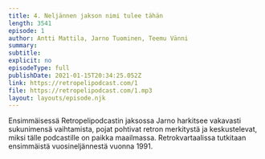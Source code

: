 ```yaml
---
title: 4. Neljännen jakson nimi tulee tähän
length: 3541
episode: 1
author: Antti Mattila, Jarno Tuominen, Teemu Vänni
summary:
subtitle:
explicit: no
episodeType: full
publishDate: 2021-01-15T20:34:25.052Z
link: https://retropelipodcast.com/1
file: https://retropelipodcast.com/1.mp3
layout: layouts/episode.njk
---
```


Ensimmäisessä Retropelipodcastin jaksossa Jarno harkitsee vakavasti sukunimensä vaihtamista, pojat pohtivat retron merkitystä ja keskustelevat, miksi tälle podcastille on paikka maailmassa. Retrokvartaalissa tutkitaan ensimmäistä vuosineljännestä vuonna 1991.

